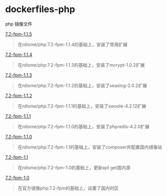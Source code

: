 # dockerfiles-php
php 镜像文件

[7.2-fpm-1.1.5](https://github.com/rdisme/dockerfiles/blob/master/php/releases/Dockerfile-7.2-fpm-1.1.5)
> 在rdisme/php:7.2-fpm-1.1.4的基础上，安装了常用扩展

[7.2-fpm-1.1.4](https://github.com/rdisme/dockerfiles/blob/master/php/releases/Dockerfile-7.2-fpm-1.1.4)
> 在rdisme/php:7.2-fpm-1.1.3的基础上，安装了mcrypt-1.0.2扩展

[7.2-fpm-1.1.3](https://github.com/rdisme/dockerfiles/blob/master/php/releases/Dockerfile-7.2-fpm-1.1.3)
> 在rdisme/php:7.2-fpm-1.1.2的基础上，安装了seaslog-2.0.2扩展

[7.2-fpm-1.1.2](https://github.com/rdisme/dockerfiles/blob/master/php/releases/Dockerfile-7.2-fpm-1.1.2)
> 在rdisme/php:7.2-fpm-1.1.1的基础上，安装了swoole-4.2.12扩展

[7.2-fpm-1.1.1](https://github.com/rdisme/dockerfiles/blob/master/php/releases/Dockerfile-7.2-fpm-1.1.1)
> 在rdisme/php:7.2-fpm-1.1.0的基础上，安装了phpredis-4.2.0扩展

[7.2-fpm-1.1.0](https://github.com/rdisme/dockerfiles/blob/master/php/releases/Dockerfile-7.2-fpm-1.1.0)
> 在rdisme/php:7.2-fpm-1.1的基础上，安装了composer并配置国内镜像站

[7.2-fpm-1.1](https://github.com/rdisme/dockerfiles/blob/master/php/releases/Dockerfile-7.2-fpm-1.1)
> 在rdisme/php:7.2-fpm-1.0的基础上，更新apt get国内源

[7.2-fpm-1.0](https://github.com/rdisme/dockerfiles/blob/master/php/releases/Dockerfile-7.2-fpm-1.0)
> 在官方镜像php:7.2-fpm的基础上，设置了国内时区